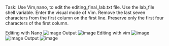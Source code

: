 Task:
Use Vim,nano, to edit the editing_final_lab.txt file. Use the lab_file shell variable. Enter the visual mode of Vim. Remove the last seven characters from the first column on the first line. Preserve only the first four characters of the first column.

Editing with Nano
![image](https://github.com/user-attachments/assets/bcf0891d-fe67-4556-bc5b-99c4fda7952a)
Output
![image](https://github.com/user-attachments/assets/ef79d599-3fb5-4a1c-983d-3a971f0192d2)
Editing with vim
![image](https://github.com/user-attachments/assets/efe188f7-8eb9-4ddb-a498-9ea7936496f4)
![image](https://github.com/user-attachments/assets/501a0c32-e076-4111-8c53-59e0030f1775)
Output
![image](https://github.com/user-attachments/assets/e4db9be2-cd4f-4cbe-82aa-0a41436cd52b)

